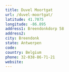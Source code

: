 ```yaml
---
title: Duvel Moortgat
url: /duvel-moortgat/
latitude: 41.7075
longitude: -86.895
address1: Breendonkdorp 58
address2: 
city: Breendonk
state: Antwerpen
code: 
country: Belgium
phone: 32-038-86-71-21
website: 
---
```


